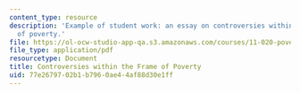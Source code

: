 ```yaml
---
content_type: resource
description: 'Example of student work: an essay on controversies within the frame
  of poverty.'
file: https://ol-ocw-studio-app-qa.s3.amazonaws.com/courses/11-020-poverty-public-policy-and-controversy-fall-2003/77e2679702b1b7960ae44af88d30e1ff_contro_frame_poverty.pdf
file_type: application/pdf
resourcetype: Document
title: Controversies within the Frame of Poverty
uid: 77e26797-02b1-b796-0ae4-4af88d30e1ff
---
```

